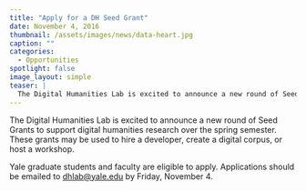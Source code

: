 ```yaml
---
title: "Apply for a DH Seed Grant"
date: November 4, 2016
thumbnail: /assets/images/news/data-heart.jpg
caption: ""
categories:
  - Opportunities
spotlight: false 
image_layout: simple
teaser: |
  The Digital Humanities Lab is excited to announce a new round of Seed Grants to support digital humanities research over the spring semester. 
---
```


The Digital Humanities Lab is excited to announce a new round of Seed Grants to support digital humanities research over the spring semester. These grants may be used to hire a developer, create a digital corpus, or host a workshop.
     
Yale graduate students and faculty are eligible to apply. Applications should be emailed to [dhlab@yale.edu](mailto:dhlab@yale.edu) by Friday, November 4.